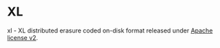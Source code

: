 # XL

xl - XL distributed erasure coded on-disk format released under [Apache license v2](./LICENSE).
